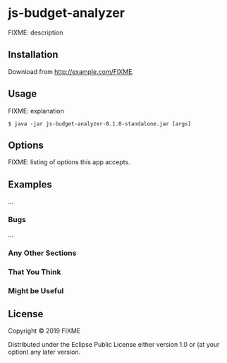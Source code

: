 # js-budget-analyzer

FIXME: description

## Installation

Download from http://example.com/FIXME.

## Usage

FIXME: explanation

    $ java -jar js-budget-analyzer-0.1.0-standalone.jar [args]

## Options

FIXME: listing of options this app accepts.

## Examples

...

### Bugs

...

### Any Other Sections
### That You Think
### Might be Useful

## License

Copyright © 2019 FIXME

Distributed under the Eclipse Public License either version 1.0 or (at
your option) any later version.
